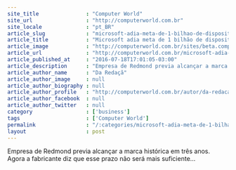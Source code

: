 ```yaml
---
site_title               : "Computer World"
site_url                 : "http://computerworld.com.br"
site_locale              : "pt_BR"
article_slug             : "microsoft-adia-meta-de-1-bilhao-de-dispositivos-com-windows-10-ate-2018"
article_title            : "Microsoft adia meta de 1 bilhão de dispositivos com Windows 10 até 2018"
article_image            : "http://computerworld.com.br/sites/beta.computerworld.com.br/files/news_articles/windows_10.png"
article_url              : "http://computerworld.com.br/microsoft-adia-meta-de-1-bilhao-de-dispositivos-com-windows-10-ate-2018"
article_published_at     : "2016-07-18T17:01:05-03:00"
article_description      : "Empresa de Redmond previa alcançar a marca histórica em três anos. Agora a fabricante diz que esse prazo não será mais suficiente..."
article_author_name      : "Da Redaçã"
article_author_image     : null
article_author_biography : null
article_author_profile   : "http://computerworld.com.br/autor/da-redacao"
article_author_facebook  : null
article_author_twitter   : null
category                 : ['business']
tags                     : ['Computer World']
permalink                : "/:categories/microsoft-adia-meta-de-1-bilhao-de-dispositivos-com-windows-10-ate-2018/"
layout                   : post
---
```


Empresa de Redmond previa alcançar a marca histórica em três anos. Agora a fabricante diz que esse prazo não será mais suficiente...

